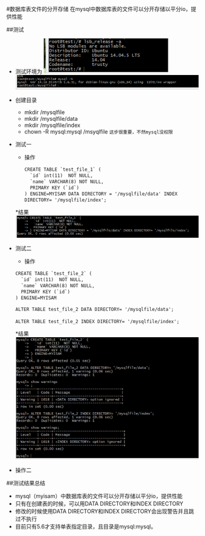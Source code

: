 #数据库表文件的分开存储
在mysql中数据库表的文件可以分开存储以平分io，提供性能

##测试
* 测试环境为
 ![image](https://github.com/mywoogle/mysql-note/blob/master/image/1.png)
 ![image](https://github.com/mywoogle/mysql-note/blob/master/image/3.png)
* 创建目录
    * mkdir /mysqlfile
    * mkdir /mysqlfile/data
    * mkdir /mysqlfile/index
    * chown -R mysql:mysql /msyqlfile   `这步很重要，不然mysql没权限`
    
* 测试一
    * 操作

        ```mysql
        CREATE TABLE `test_file_1` (
          `id` int(11)  NOT NULL,
          `name` VARCHAR(8) NOT NULL,
          PRIMARY KEY (`id`)
        ) ENGINE=MYISAM DATA DIRECTORY = '/mysqlfile/data' INDEX DIRECTORY= '/mysqlfile/index';
        ```
        
    *结果
    ![image](https://github.com/mywoogle/mysql-note/blob/master/image/1/1.png)
    
    
* 测试二
    * 操作

    ```mysql
    CREATE TABLE `test_file_2` (
      `id` int(11)  NOT NULL,
      `name` VARCHAR(8) NOT NULL,
      PRIMARY KEY (`id`)
    ) ENGINE=MYISAM
    ```
    
    ```mysql
    ALTER TABLE test_file_2 DATA DIRECTORY= '/mysqlfile/data';
    
    ALTER TABLE test_file_2 INDEX DIRECTORY= '/mysqlfile/index';
    
    ```
    *结果
    ![image](https://github.com/mywoogle/mysql-note/blob/master/image/2/2.png)

* 操作二

##测试结果总结
* mysql（myisam）中数据库表的文件可以分开存储以平分io，提供性能
* 只有在创建表的时候，可以用DATA DIRECTORY和INDEX DIRECTORY
* 修改的时候使用DATA DIRECTORY和INDEX DIRECTORY会出现警告并且跳过不执行
* 目前只有5.6才支持单表指定目录，且目录是mysql:mysql。
